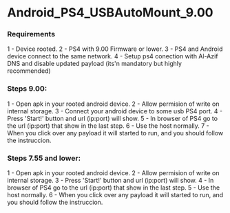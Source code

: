 # Android_PS4_USBAutoMount_9.00

### Requirements
1 - Device rooted.
2 - PS4 with 9.00 Firmware or lower.
3 - PS4 and Android device connect to the same network.
4 - Setup ps4 conection with Al-Azif DNS and disable updated payload (its'n mandatory but highly recommended)

### Steps 9.00:
1 - Open apk in your rooted android device.
2 - Allow permision of write on internal storage.
3 - Connect your android device to some usb PS4 port.
4 - Press 'Start!' button and url (ip:port) will show.
5 - In browser of PS4 go to the url (ip:port) that show in the last step.
6 - Use the host normally.
7 - When you click over any payload it will started to run, and you should follow the instruccion.

### Steps 7.55 and lower:
1 - Open apk in your rooted android device.
2 - Allow permision of write on internal storage.
3 - Press 'Start!' button and url (ip:port) will show.
4 - In browser of PS4 go to the url (ip:port) that show in the last step.
5 - Use the host normally.
6 - When you click over any payload it will started to run, and you should follow the instruccion. 